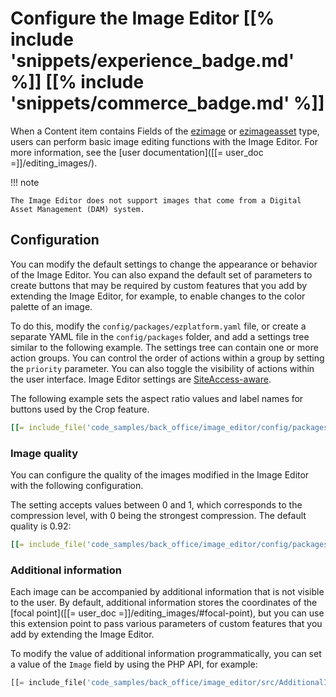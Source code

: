 # Configure the Image Editor [[% include 'snippets/experience_badge.md' %]] [[% include 'snippets/commerce_badge.md' %]]

When a Content item contains Fields of the [ezimage](../api/field_types_reference/imagefield.md) or [ezimageasset](../api/field_types_reference/imageassetfield.md) type, users can perform basic image editing functions with the Image Editor.
For more information, see the [user documentation]([[= user_doc =]]/editing_images/).

!!! note

    The Image Editor does not support images that come from a Digital Asset Management (DAM) system.

## Configuration

You can modify the default settings to change the appearance or behavior of the Image Editor.
You can also expand the default set of parameters to create buttons that may be required by custom features
that you add by extending the Image Editor, for example, to enable changes to the color palette of an image.

To do this, modify the `config/packages/ezplatform.yaml` file, or create a separate YAML file
in the `config/packages` folder, and add a settings tree similar to the following example.
The settings tree can contain one or more action groups.
You can control the order of actions within a group by setting the `priority` parameter.
You can also toggle the visibility of actions within the user interface.
Image Editor settings are [SiteAccess-aware](config_dynamic.md).

The following example sets the aspect ratio values and label names for buttons used by the Crop feature.

``` yaml
[[= include_file('code_samples/back_office/image_editor/config/packages/ezplatform.yaml', 0, 37) =]]
```

### Image quality

You can configure the quality of the images modified in the Image Editor with the following configuration.

The setting accepts values between 0 and 1, which corresponds to the compression level, with 0 being the strongest compression.
The default quality is 0.92:

``` yaml
[[= include_file('code_samples/back_office/image_editor/config/packages/ezplatform.yaml', 0, 4) =]] [[= include_file('code_samples/back_office/image_editor/config/packages/ezplatform.yaml', 37, 38) =]]
```

### Additional information

Each image can be accompanied by additional information that is not visible to the user.
By default, additional information stores the coordinates of the [focal point]([[= user_doc =]]/editing_images/#focal-point),
but you can use this extension point to pass various parameters of custom features
that you add by extending the Image Editor.

To modify the value of additional information programmatically, you can set a value of the `Image` field by using the PHP API, for example:

``` php
[[= include_file('code_samples/back_office/image_editor/src/AdditionalInformation.php', 2, 17) =]]
```
